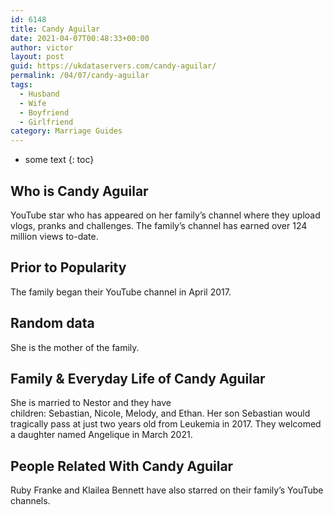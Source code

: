 ```yaml
---
id: 6148
title: Candy Aguilar
date: 2021-04-07T00:48:33+00:00
author: victor
layout: post
guid: https://ukdataservers.com/candy-aguilar/
permalink: /04/07/candy-aguilar
tags:
  - Husband
  - Wife
  - Boyfriend
  - Girlfriend
category: Marriage Guides
---
```


* some text
{: toc}


## Who is Candy Aguilar

YouTube star who has appeared on her family&#8217;s channel where they upload vlogs, pranks and challenges. The family&#8217;s channel has earned over 124 million views to-date. 

                
                
                
## Prior to Popularity



The family began their YouTube channel in April 2017. 

                
                
                
## Random data



She is the mother of the family.  

                
                
                
## Family & Everyday Life of Candy Aguilar



She is married to Nestor and they have children: Sebastian, Nicole, Melody, and Ethan. Her son Sebastian would tragically pass at just two years old from Leukemia in 2017. They welcomed a daughter named Angelique in March 2021.

                
                
                
## People Related With Candy Aguilar



Ruby Franke and Klailea Bennett have also starred on their family&#8217;s YouTube channels. 

                
              
            
          
          
          